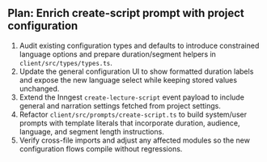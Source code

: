 ## Plan: Enrich create-script prompt with project configuration

1. Audit existing configuration types and defaults to introduce constrained language options and prepare duration/segment helpers in `client/src/types/types.ts`.
2. Update the general configuration UI to show formatted duration labels and expose the new language select while keeping stored values unchanged.
3. Extend the Inngest `create-lecture-script` event payload to include general and narration settings fetched from project settings.
4. Refactor `client/src/prompts/create-script.ts` to build system/user prompts with template literals that incorporate duration, audience, language, and segment length instructions.
5. Verify cross-file imports and adjust any affected modules so the new configuration flows compile without regressions.
